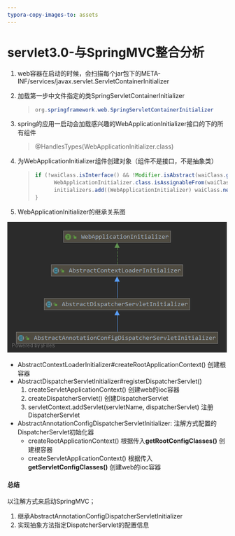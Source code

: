 ```yaml
---
typora-copy-images-to: assets
---
```


# servlet3.0-与SpringMVC整合分析

1. web容器在启动的时候，会扫描每个jar包下的META-INF/services/javax.servlet.ServletContainerInitializer

2. 加载第一步中文件指定的类SpringServletContainerInitializer

   > ```java
   > org.springframework.web.SpringServletContainerInitializer
   > ```

3. spring的应用一启动会加载感兴趣的WebApplicationInitializer接口的下的所有组件

   > @HandlesTypes(WebApplicationInitializer.class)

4. 为WebApplicationInitializer组件创建对象（组件不是接口，不是抽象类）

   > ```java
   > if (!waiClass.isInterface() && !Modifier.isAbstract(waiClass.getModifiers()) &&
   >       WebApplicationInitializer.class.isAssignableFrom(waiClass)) {
   >       initializers.add((WebApplicationInitializer) waiClass.newInstance());
   > }
   > ```

5. WebApplicationInitializer的继承关系图

![](.\assets\AbstractContextLoaderInitializer.png)

- AbstractContextLoaderInitializer#createRootApplicationContext() 创建根容器
- AbstractDispatcherServletInitializer#registerDispatcherServlet()
  1. createServletApplicationContext() 创建web的ioc容器
  2. createDispatcherServlet() 创建DispatcherServlet
  3. servletContext.addServlet(servletName, dispatcherServlet) 注册DispatcherServlet
- AbstractAnnotationConfigDispatcherServletInitializer: 注解方式配置的DispatcherServlet初始化器
  - createRootApplicationContext() 根据传入**getRootConfigClasses()** 创建根容器
  - createServletApplicationContext() 根据传入**getServletConfigClasses()** 创建web的ioc容器

  
  

#### 总结

以注解方式来启动SpringMVC；

1. 继承AbstractAnnotationConfigDispatcherServletInitializer
2. 实现抽象方法指定DispatcherServlet的配置信息

